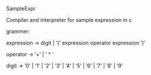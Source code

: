 SampleExpr

Compiler and interpreter for sample expression in c

grammer:

expression → digit | ’(’ expression operator expression ’)’

operator → ’+’ | ’ * ’

digit → ’0’ | ’1’ | ’2’ | ’3’ | ’4’ | ’5’ | ’6’ | ’7’ | ’8’ | ’9’



